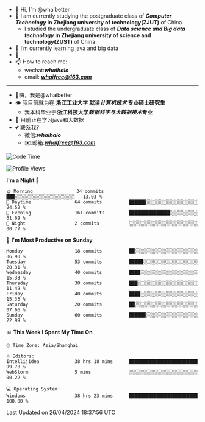 - 👋 Hi, I’m @whaibetter
- 👀 I am currently studying the postgraduate class of ***Computer Technology* in Zhejiang university of technology(ZJUT)** of China
  -  I studied the undergraduate class of ***Data science and Big data technology* in Zhejiang university of science and technology(ZUST)** of China
- 🌱 I’m currently learning java and big data
- 💞️ 
- 📫 How to reach me: 
  - wechat:***whaihalo***
  - email: ***whaifree@163.com***
 ------------------------
- 👋嗨，我是@whaibetter
- 👁 我目前就为在 **浙江工业大学 就读*计算机技术* 专业硕士研究生**
  - 我本科毕业于**浙江科技大学*数据科学与大数据技术*专业**
- 🌴 目前正在学习java和大数据
- 💕 联系我?
  - 微信:***whaihalo***
  - ✉️:邮箱:***whaifree@163.com***

<!--START_SECTION:waka-->
![Code Time](http://img.shields.io/badge/Code%20Time-137%20hrs%2045%20mins-blue)

![Profile Views](http://img.shields.io/badge/Profile%20Views-6-blue)

**I'm a Night 🦉** 

```text
🌞 Morning                34 commits          ███░░░░░░░░░░░░░░░░░░░░░░   13.03 % 
🌆 Daytime                64 commits          ██████░░░░░░░░░░░░░░░░░░░   24.52 % 
🌃 Evening                161 commits         ███████████████░░░░░░░░░░   61.69 % 
🌙 Night                  2 commits           ░░░░░░░░░░░░░░░░░░░░░░░░░   00.77 % 
```
📅 **I'm Most Productive on Sunday** 

```text
Monday                   18 commits          ██░░░░░░░░░░░░░░░░░░░░░░░   06.90 % 
Tuesday                  53 commits          █████░░░░░░░░░░░░░░░░░░░░   20.31 % 
Wednesday                40 commits          ████░░░░░░░░░░░░░░░░░░░░░   15.33 % 
Thursday                 30 commits          ███░░░░░░░░░░░░░░░░░░░░░░   11.49 % 
Friday                   40 commits          ████░░░░░░░░░░░░░░░░░░░░░   15.33 % 
Saturday                 20 commits          ██░░░░░░░░░░░░░░░░░░░░░░░   07.66 % 
Sunday                   60 commits          ██████░░░░░░░░░░░░░░░░░░░   22.99 % 
```


📊 **This Week I Spent My Time On** 

```text
🕑︎ Time Zone: Asia/Shanghai

🔥 Editors: 
Intellijidea             38 hrs 18 mins      █████████████████████████   99.78 % 
WebStorm                 5 mins              ░░░░░░░░░░░░░░░░░░░░░░░░░   00.22 % 

💻 Operating System: 
Windows                  38 hrs 23 mins      █████████████████████████   100.00 % 
```


 Last Updated on 26/04/2024 18:37:56 UTC
<!--END_SECTION:waka-->
